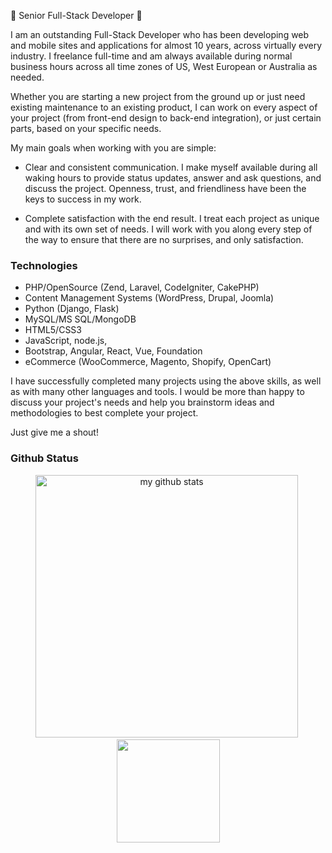 👋 Senior Full-Stack Developer 👋

I am an outstanding Full-Stack Developer who has been developing web and mobile sites and applications for almost 10 years, across virtually every industry. I freelance full-time and am always available during normal business hours across all time zones of US, West European or Australia as needed.

Whether you are starting a new project from the ground up or just need existing maintenance to an existing product, I can work on every aspect of your project (from front-end design to back-end integration), or just certain parts, based on your specific needs.

My main goals when working with you are simple:

- Clear and consistent communication. I make myself available during all waking hours to provide status updates, answer and ask questions, and discuss the project. Openness, trust, and friendliness have been the keys to success in my work.

- Complete satisfaction with the end result. I treat each project as unique and with its own set of needs. I will work with you along every step of the way to ensure that there are no surprises, and only satisfaction.

### Technologies ###

- PHP/OpenSource (Zend, Laravel, CodeIgniter, CakePHP)
- Content Management Systems (WordPress, Drupal, Joomla)
- Python (Django, Flask)
- MySQL/MS SQL/MongoDB
- HTML5/CSS3
- JavaScript, node.js,
- Bootstrap, Angular, React, Vue, Foundation
- eCommerce (WooCommerce, Magento, Shopify, OpenCart)

I have successfully completed many projects using the above skills, as well as with many other languages and tools. I would be more than happy to discuss your project's needs and help you brainstorm ideas and methodologies to best complete your project. 

Just give me a shout!

### Github Status
<p align="center">
    <img src="https://github-readme-stats.vercel.app/api?username=tortuc&theme=highcontrast&include_all_commits=true" alt="my github stats" width="420" />&nbsp;<img src="https://github-readme-stats.vercel.app/api/top-langs/?username=goodidea0616&langs_count=8&layout=compact&theme=highcontrast&include_all_commits=true" height="165">
</p>

